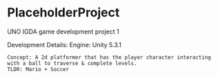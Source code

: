 # PlaceholderProject


UNO IGDA game development project 1

Development Details:
	Engine: Unity 5.3.1

	Concept: A 2d platformer that has the player character interacting with a ball to traverse & complete levels.
	TLDR: Mario + Soccer